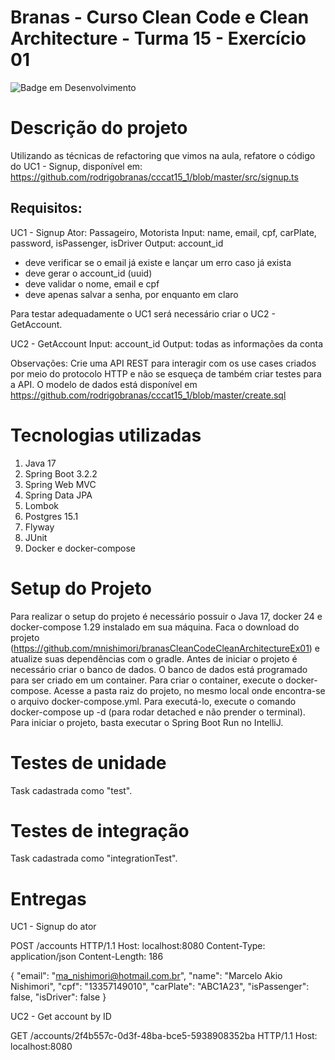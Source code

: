 # Branas - Curso Clean Code e Clean Architecture - Turma 15 - Exercício 01

![Badge em Desenvolvimento](http://img.shields.io/static/v1?label=STATUS&message=EM%20DESENVOLVIMENTO&color=GREEN&style=for-the-badge)

# Descrição do projeto
Utilizando as técnicas de refactoring que vimos na aula, refatore o código do UC1 - Signup, disponível em:
https://github.com/rodrigobranas/cccat15_1/blob/master/src/signup.ts

## Requisitos:
UC1 - Signup
Ator: Passageiro, Motorista
Input: name, email, cpf, carPlate, password, isPassenger, isDriver
Output: account_id

* deve verificar se o email já existe e lançar um erro caso já exista
* deve gerar o account_id (uuid)
* deve validar o nome, email e cpf
* deve apenas salvar a senha, por enquanto em claro

Para testar adequadamente o UC1 será necessário criar o UC2 - GetAccount.

UC2 - GetAccount
Input: account_id
Output: todas as informações da conta

Observações:
Crie uma API REST para interagir com os use cases criados por meio do protocolo HTTP e não se esqueça de também criar testes para a API.
O modelo de dados está disponível em https://github.com/rodrigobranas/cccat15_1/blob/master/create.sql


# Tecnologias utilizadas
1. Java 17
2. Spring Boot 3.2.2
3. Spring Web MVC
4. Spring Data JPA
5. Lombok
6. Postgres 15.1
7. Flyway
8. JUnit
9. Docker e docker-compose

# Setup do Projeto

Para realizar o setup do projeto é necessário possuir o Java 17, docker 24 e docker-compose 1.29 instalado em sua máquina.
Faca o download do projeto (https://github.com/mnishimori/branasCleanCodeCleanArchitectureEx01) e atualize suas dependências com o gradle.
Antes de iniciar o projeto é necessário criar o banco de dados. O banco de dados está programado para ser criado em um container.
Para criar o container, execute o docker-compose.
Acesse a pasta raiz do projeto, no mesmo local onde encontra-se o arquivo docker-compose.yml. Para executá-lo, execute o comando docker-compose up -d (para rodar detached e não prender o terminal).
Para iniciar o projeto, basta executar o Spring Boot Run no IntelliJ.

# Testes de unidade

Task cadastrada como "test".

# Testes de integração

Task cadastrada como "integrationTest".

# Entregas

UC1 - Signup do ator

POST /accounts HTTP/1.1
Host: localhost:8080
Content-Type: application/json
Content-Length: 186

{
"email": "ma_nishimori@hotmail.com.br",
"name": "Marcelo Akio Nishimori",
"cpf": "13357149010",
"carPlate": "ABC1A23",
"isPassenger": false,
"isDriver": false
}

UC2 - Get account by ID

GET /accounts/2f4b557c-0d3f-48ba-bce5-5938908352ba HTTP/1.1
Host: localhost:8080
